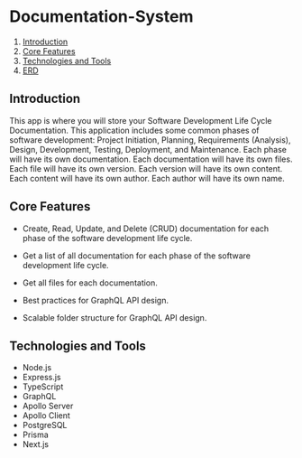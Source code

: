 # Documentation-System

1. [Introduction](#introduction)
2. [Core Features](#core-features)
3. [Technologies and Tools](#technologies-and-tools)
4. [ERD](/docs/ERD.md)

## Introduction

This app is where you will store your Software Development Life Cycle Documentation. This application includes some common phases of software development: Project Initiation, Planning, Requirements (Analysis), Design, Development, Testing, Deployment, and Maintenance. Each phase will have its own documentation. Each documentation will have its own files. Each file will have its own version. Each version will have its own content. Each content will have its own author. Each author will have its own name.

## Core Features

-   Create, Read, Update, and Delete (CRUD) documentation for each phase of the software development life cycle.

-   Get a list of all documentation for each phase of the software development life cycle.

-   Get all files for each documentation.

-   Best practices for GraphQL API design.

-   Scalable folder structure for GraphQL API design.

## Technologies and Tools

-   Node.js
-   Express.js
-   TypeScript
-   GraphQL
-   Apollo Server
-   Apollo Client
-   PostgreSQL
-   Prisma
-   Next.js

